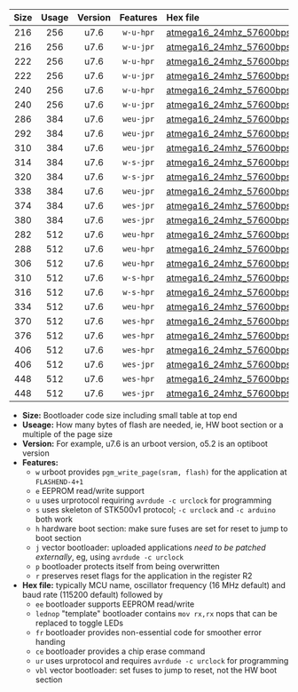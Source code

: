 |Size|Usage|Version|Features|Hex file|
|:-:|:-:|:-:|:-:|:--|
|216|256|u7.6|`w-u-hpr`|[atmega16_24mhz_57600bps_ur.hex](https://raw.githubusercontent.com/stefanrueger/urboot/main/atmega16_24mhz_57600bps_ur.hex)|
|216|256|u7.6|`w-u-jpr`|[atmega16_24mhz_57600bps_ur_vbl.hex](https://raw.githubusercontent.com/stefanrueger/urboot/main/atmega16_24mhz_57600bps_ur_vbl.hex)|
|222|256|u7.6|`w-u-hpr`|[atmega16_24mhz_57600bps_lednop_ur.hex](https://raw.githubusercontent.com/stefanrueger/urboot/main/atmega16_24mhz_57600bps_lednop_ur.hex)|
|222|256|u7.6|`w-u-jpr`|[atmega16_24mhz_57600bps_lednop_ur_vbl.hex](https://raw.githubusercontent.com/stefanrueger/urboot/main/atmega16_24mhz_57600bps_lednop_ur_vbl.hex)|
|240|256|u7.6|`w-u-hpr`|[atmega16_24mhz_57600bps_lednop_fr_ur.hex](https://raw.githubusercontent.com/stefanrueger/urboot/main/atmega16_24mhz_57600bps_lednop_fr_ur.hex)|
|240|256|u7.6|`w-u-jpr`|[atmega16_24mhz_57600bps_lednop_fr_ur_vbl.hex](https://raw.githubusercontent.com/stefanrueger/urboot/main/atmega16_24mhz_57600bps_lednop_fr_ur_vbl.hex)|
|286|384|u7.6|`weu-jpr`|[atmega16_24mhz_57600bps_ee_ur_vbl.hex](https://raw.githubusercontent.com/stefanrueger/urboot/main/atmega16_24mhz_57600bps_ee_ur_vbl.hex)|
|292|384|u7.6|`weu-jpr`|[atmega16_24mhz_57600bps_ee_lednop_ur_vbl.hex](https://raw.githubusercontent.com/stefanrueger/urboot/main/atmega16_24mhz_57600bps_ee_lednop_ur_vbl.hex)|
|310|384|u7.6|`weu-jpr`|[atmega16_24mhz_57600bps_ee_lednop_fr_ur_vbl.hex](https://raw.githubusercontent.com/stefanrueger/urboot/main/atmega16_24mhz_57600bps_ee_lednop_fr_ur_vbl.hex)|
|314|384|u7.6|`w-s-jpr`|[atmega16_24mhz_57600bps_vbl.hex](https://raw.githubusercontent.com/stefanrueger/urboot/main/atmega16_24mhz_57600bps_vbl.hex)|
|320|384|u7.6|`w-s-jpr`|[atmega16_24mhz_57600bps_lednop_vbl.hex](https://raw.githubusercontent.com/stefanrueger/urboot/main/atmega16_24mhz_57600bps_lednop_vbl.hex)|
|338|384|u7.6|`weu-jpr`|[atmega16_24mhz_57600bps_ee_lednop_fr_ce_ur_vbl.hex](https://raw.githubusercontent.com/stefanrueger/urboot/main/atmega16_24mhz_57600bps_ee_lednop_fr_ce_ur_vbl.hex)|
|374|384|u7.6|`wes-jpr`|[atmega16_24mhz_57600bps_ee_vbl.hex](https://raw.githubusercontent.com/stefanrueger/urboot/main/atmega16_24mhz_57600bps_ee_vbl.hex)|
|380|384|u7.6|`wes-jpr`|[atmega16_24mhz_57600bps_ee_lednop_vbl.hex](https://raw.githubusercontent.com/stefanrueger/urboot/main/atmega16_24mhz_57600bps_ee_lednop_vbl.hex)|
|282|512|u7.6|`weu-hpr`|[atmega16_24mhz_57600bps_ee_ur.hex](https://raw.githubusercontent.com/stefanrueger/urboot/main/atmega16_24mhz_57600bps_ee_ur.hex)|
|288|512|u7.6|`weu-hpr`|[atmega16_24mhz_57600bps_ee_lednop_ur.hex](https://raw.githubusercontent.com/stefanrueger/urboot/main/atmega16_24mhz_57600bps_ee_lednop_ur.hex)|
|306|512|u7.6|`weu-hpr`|[atmega16_24mhz_57600bps_ee_lednop_fr_ur.hex](https://raw.githubusercontent.com/stefanrueger/urboot/main/atmega16_24mhz_57600bps_ee_lednop_fr_ur.hex)|
|310|512|u7.6|`w-s-hpr`|[atmega16_24mhz_57600bps.hex](https://raw.githubusercontent.com/stefanrueger/urboot/main/atmega16_24mhz_57600bps.hex)|
|316|512|u7.6|`w-s-hpr`|[atmega16_24mhz_57600bps_lednop.hex](https://raw.githubusercontent.com/stefanrueger/urboot/main/atmega16_24mhz_57600bps_lednop.hex)|
|334|512|u7.6|`weu-hpr`|[atmega16_24mhz_57600bps_ee_lednop_fr_ce_ur.hex](https://raw.githubusercontent.com/stefanrueger/urboot/main/atmega16_24mhz_57600bps_ee_lednop_fr_ce_ur.hex)|
|370|512|u7.6|`wes-hpr`|[atmega16_24mhz_57600bps_ee.hex](https://raw.githubusercontent.com/stefanrueger/urboot/main/atmega16_24mhz_57600bps_ee.hex)|
|376|512|u7.6|`wes-hpr`|[atmega16_24mhz_57600bps_ee_lednop.hex](https://raw.githubusercontent.com/stefanrueger/urboot/main/atmega16_24mhz_57600bps_ee_lednop.hex)|
|406|512|u7.6|`wes-hpr`|[atmega16_24mhz_57600bps_ee_lednop_fr.hex](https://raw.githubusercontent.com/stefanrueger/urboot/main/atmega16_24mhz_57600bps_ee_lednop_fr.hex)|
|406|512|u7.6|`wes-jpr`|[atmega16_24mhz_57600bps_ee_lednop_fr_vbl.hex](https://raw.githubusercontent.com/stefanrueger/urboot/main/atmega16_24mhz_57600bps_ee_lednop_fr_vbl.hex)|
|448|512|u7.6|`wes-hpr`|[atmega16_24mhz_57600bps_ee_lednop_fr_ce.hex](https://raw.githubusercontent.com/stefanrueger/urboot/main/atmega16_24mhz_57600bps_ee_lednop_fr_ce.hex)|
|448|512|u7.6|`wes-jpr`|[atmega16_24mhz_57600bps_ee_lednop_fr_ce_vbl.hex](https://raw.githubusercontent.com/stefanrueger/urboot/main/atmega16_24mhz_57600bps_ee_lednop_fr_ce_vbl.hex)|

- **Size:** Bootloader code size including small table at top end
- **Useage:** How many bytes of flash are needed, ie, HW boot section or a multiple of the page size
- **Version:** For example, u7.6 is an urboot version, o5.2 is an optiboot version
- **Features:**
  + `w` urboot provides `pgm_write_page(sram, flash)` for the application at `FLASHEND-4+1`
  + `e` EEPROM read/write support
  + `u` uses urprotocol requiring `avrdude -c urclock` for programming
  + `s` uses skeleton of STK500v1 protocol; `-c urclock` and `-c arduino` both work
  + `h` hardware boot section: make sure fuses are set for reset to jump to boot section
  + `j` vector bootloader: uploaded applications *need to be patched externally*, eg, using `avrdude -c urclock`
  + `p` bootloader protects itself from being overwritten
  + `r` preserves reset flags for the application in the register R2
- **Hex file:** typically MCU name, oscillator frequency (16 MHz default) and baud rate (115200 default) followed by
  + `ee` bootloader supports EEPROM read/write
  + `lednop` "template" bootloader contains `mov rx,rx` nops that can be replaced to toggle LEDs
  + `fr` bootloader provides non-essential code for smoother error handing
  + `ce` bootloader provides a chip erase command
  + `ur` uses urprotocol and requires `avrdude -c urclock` for programming
  + `vbl` vector bootloader: set fuses to jump to reset, not the HW boot section
